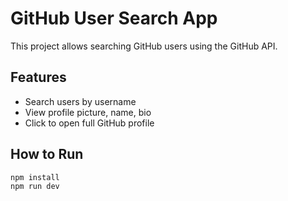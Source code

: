# GitHub User Search App

This project allows searching GitHub users using the GitHub API.

## Features
- Search users by username
- View profile picture, name, bio
- Click to open full GitHub profile

## How to Run

```bash
npm install
npm run dev

